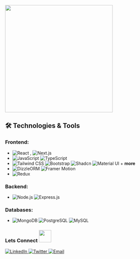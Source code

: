 
 <img src="https://utfs.io/f/4e1b4e97-87ae-48dd-be21-fead7613dc14-kg0fdj.png" width="auto" height="350px"/>


## 🛠️ Technologies & Tools

### Frontend:
- ![React](https://img.shields.io/badge/-React-61DAFB?style=flat&logo=react&logoColor=white) , ![Next.js](https://img.shields.io/badge/-Next.js-000000?style=flat&logo=nextdotjs&logoColor=white) 
- ![JavaScript](https://img.shields.io/badge/-JavaScript-F7DF1E?style=flat&logo=javascript&logoColor=black) ![TypeScript](https://img.shields.io/badge/-TypeScript-007ACC?style=flat&logo=typescript&logoColor=white) 
- ![Tailwind CSS](https://img.shields.io/badge/-Tailwind%20CSS-38B2AC?style=flat&logo=tailwind-css&logoColor=white) ![Bootstrap](https://img.shields.io/badge/-Bootstrap-7952B3?style=flat&logo=bootstrap&logoColor=white) ![Shadcn](https://img.shields.io/badge/-Shadcn%20UI-6C63FF?style=flat&logo=shadcn&logoColor=white) ![Material UI](https://img.shields.io/badge/-Material%20UI-0081CB?style=flat&logo=mui&logoColor=white)  + **more**
- ![DizzleORM](https://img.shields.io/badge/-DizzleORM-000000?style=flat&logo=dizzle&logoColor=white) 
 ![Framer Motion](https://img.shields.io/badge/-Framer%20Motion-1A1A1A?style=flat&logo=framer&logoColor=white) 
- ![Redux](https://img.shields.io/badge/-Redux-764ABC?style=flat&logo=redux&logoColor=white) 

### Backend:
- ![Node.js](https://img.shields.io/badge/-Node.js-339933?style=flat&logo=nodedotjs&logoColor=white) ![Express.js](https://img.shields.io/badge/-Express.js-000000?style=flat&logo=express&logoColor=white) 

### Databases:
- ![MongoDB](https://img.shields.io/badge/-MongoDB-47A248?style=flat&logo=mongodb&logoColor=white)  ![PostgreSQL](https://img.shields.io/badge/-PostgreSQL-4169E1?style=flat&logo=postgresql&logoColor=white) ![MySQL](https://img.shields.io/badge/-MySQL-4479A1?style=flat&logo=mysql&logoColor=white)


 
<h3>
  Lets Connect  
  <img src="https://github.com/sabberrahman/sabberrahman/assets/140933637/b4a33235-8a44-475c-a18e-9bf2cb0c9f7b" width="40px" height="40px"/>
</h3>
<!-- Social Links -->
<!-- Social Links -->
<p align="left">
  <a href="https://www.linkedin.com/in/shohanur-rahman-sabber-b82416203/" target="_blank" rel="noopener noreferrer">
    <img src="https://img.shields.io/badge/-LinkedIn-0077B5?style=for-the-badge&logo=linkedin&logoColor=white" alt="LinkedIn">
  </a>
  <a href="https://twitter.com/sabberdev" target="_blank" rel="noopener noreferrer">
    <img src="https://img.shields.io/badge/-Twitter-1DA1F2?style=for-the-badge&logo=twitter&logoColor=white" alt="Twitter">
  </a>
  <a href="mailto:sabberrahman.contact@gmail.com" target="_blank" rel="noopener noreferrer">
    <img src="https://img.shields.io/badge/-Email-D14836?style=for-the-badge&logo=gmail&logoColor=white" alt="Email">
  </a>
</p>
